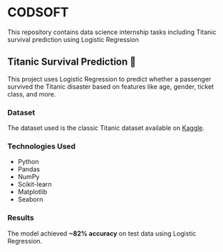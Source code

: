 # CODSOFT
This repository contains data science internship tasks including Titanic survival prediction using Logistic Regression
## Titanic Survival Prediction 🚢

This project uses Logistic Regression to predict whether a passenger survived the Titanic disaster based on features like age, gender, ticket class, and more.

### Dataset
The dataset used is the classic Titanic dataset available on [Kaggle](https://www.kaggle.com/datasets/yasserh/titanic-dataset).

### Technologies Used
- Python
- Pandas
- NumPy
- Scikit-learn
- Matplotlib
- Seaborn

### Results
The model achieved **~82% accuracy** on test data using Logistic Regression.
